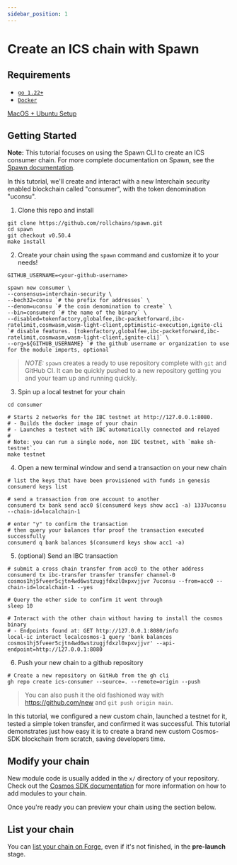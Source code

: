 ```yaml
---
sidebar_position: 1
---
```


# Create an ICS chain with Spawn

## Requirements

- [`go 1.22+`](https://go.dev/doc/install)
- [`Docker`](https://docs.docker.com/get-docker/)

[MacOS + Ubuntu Setup](https://github.com/rollchains/spawn/blob/release/v0.50/docs/SYSTEM_SETUP.md)

## Getting Started

**Note:** This tutorial focuses on using the Spawn CLI to create an ICS consumer chain. For more complete documentation on Spawn, see the [Spawn documentation](https://rollchains.github.io/spawn/v0.50/).

In this tutorial, we'll create and interact with a new Interchain security enabled blockchain called "consumer", with the token denomination "uconsu".

1. Clone this repo and install

```shell
git clone https://github.com/rollchains/spawn.git
cd spawn
git checkout v0.50.4
make install
```

2. Create your chain using the `spawn` command and customize it to your needs!

```shell
GITHUB_USERNAME=<your-github-username>

spawn new consumer \
--consensus=interchain-security \
--bech32=consu `# the prefix for addresses` \
--denom=uconsu `# the coin denomination to create` \
--bin=consumerd `# the name of the binary` \
--disabled=tokenfactory,globalfee,ibc-packetforward,ibc-ratelimit,cosmwasm,wasm-light-client,optimistic-execution,ignite-cli `# disable features. [tokenfactory,globalfee,ibc-packetforward,ibc-ratelimit,cosmwasm,wasm-light-client,ignite-cli]` \
--org=${GITHUB_USERNAME} `# the github username or organization to use for the module imports, optional`
```

> _NOTE:_ `spawn` creates a ready to use repository complete with `git` and GitHub CI. It can be quickly pushed to a new repository getting you and your team up and running quickly.

3. Spin up a local testnet for your chain

```shell
cd consumer

# Starts 2 networks for the IBC testnet at http://127.0.0.1:8080.
# - Builds the docker image of your chain
# - Launches a testnet with IBC automatically connected and relayed
#
# Note: you can run a single node, non IBC testnet, with `make sh-testnet`.
make testnet
```

4. Open a new terminal window and send a transaction on your new chain

```shell
# list the keys that have been provisioned with funds in genesis
consumerd keys list

# send a transaction from one account to another
consumerd tx bank send acc0 $(consumerd keys show acc1 -a) 1337uconsu --chain-id=localchain-1

# enter "y" to confirm the transaction
# then query your balances tfor proof the transaction executed successfully
consumerd q bank balances $(consumerd keys show acc1 -a)
```

5. (optional) Send an IBC transaction

```shell
# submit a cross chain transfer from acc0 to the other address
consumerd tx ibc-transfer transfer transfer channel-0 cosmos1hj5fveer5cjtn4wd6wstzugjfdxzl0xpxvjjvr 7uconsu --from=acc0 --chain-id=localchain-1 --yes

# Query the other side to confirm it went through
sleep 10

# Interact with the other chain without having to install the cosmos binary
# - Endpoints found at: GET http://127.0.0.1:8080/info
local-ic interact localcosmos-1 query 'bank balances cosmos1hj5fveer5cjtn4wd6wstzugjfdxzl0xpxvjjvr' --api-endpoint=http://127.0.0.1:8080
```

6. Push your new chain to a github repository

```shell
# Create a new repository on GitHub from the gh cli
gh repo create ics-consumer --source=. --remote=origin --push
```

> You can also push it the old fashioned way with https://github.com/new and `git push origin main`.

In this tutorial, we configured a new custom chain, launched a testnet for it, tested a simple token transfer, and confirmed it was successful.
This tutorial demonstrates just how easy it is to create a brand new custom Cosmos-SDK blockchain from scratch, saving developers time.

## Modify your chain

New module code is usually added in the `x/` directory of your repository.
Check out the [Cosmos SDK documentation](https://docs.cosmos.network/v0.50/build/building-modules/intro) for more information on how to add modules to your chain.

Once you're ready you can preview your chain using the section below.

## List your chain

You can [list your chain on Forge](https://forge.cosmos.network/list-your-chain), even if it's not finished, in the **pre-launch** stage.
